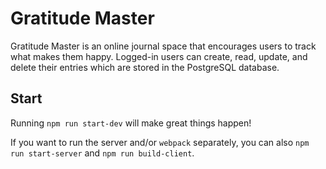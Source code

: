 # Gratitude Master

Gratitude Master is an online journal space that encourages users to track what makes them happy. Logged-in users can create, read, update, and delete their entries which are stored in the PostgreSQL database.

## Start

Running `npm run start-dev` will make great things happen!

If you want to run the server and/or `webpack` separately, you can also
`npm run start-server` and `npm run build-client`.
